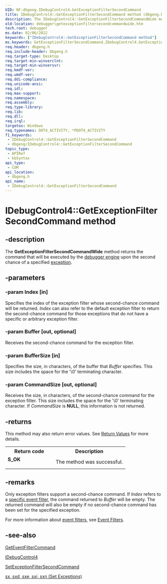 ```yaml
---
UID: NF:dbgeng.IDebugControl4.GetExceptionFilterSecondCommand
title: IDebugControl4::GetExceptionFilterSecondCommand method (dbgeng.h)
description: The IDebugControl4::GetExceptionFilterSecondCommandWide method returns the command that will be executed upon the second chance of an exception.
old-location: debugger\getexceptionfiltersecondcommandwide.htm
tech.root: debugger
ms.date: 02/06/2022
keywords: ["IDebugControl4::GetExceptionFilterSecondCommand method"]
ms.keywords: GetExceptionFilterSecondCommand,IDebugControl4.GetExceptionFilterSecondCommand, GetExceptionFilterSecondCommandWide method [Windows Debugging], GetExceptionFilterSecondCommandWide method [Windows Debugging], IDebugControl4 interface, IDebugControl4, IDebugControl4 interface [Windows Debugging], GetExceptionFilterSecondCommandWide method, IDebugControl4::GetExceptionFilterSecondCommand, IDebugControl4::GetExceptionFilterSecondCommandWide, dbgeng/IDebugControl4::GetExceptionFilterSecondCommandWide, debugger.getexceptionfiltersecondcommandwide
req.header: dbgeng.h
req.include-header: Dbgeng.h
req.target-type: Desktop
req.target-min-winverclnt: 
req.target-min-winversvr: 
req.kmdf-ver: 
req.umdf-ver: 
req.ddi-compliance: 
req.unicode-ansi: 
req.idl: 
req.max-support: 
req.namespace: 
req.assembly: 
req.type-library: 
req.lib: 
req.dll: 
req.irql: 
targetos: Windows
req.typenames: DOT4_ACTIVITY, *PDOT4_ACTIVITY
f1_keywords:
 - IDebugControl4::GetExceptionFilterSecondCommand
 - dbgeng/IDebugControl4::GetExceptionFilterSecondCommand
topic_type:
 - APIRef
 - kbSyntax
api_type:
 - COM
api_location:
 - dbgeng.h
api_name:
 - IDebugControl4::GetExceptionFilterSecondCommand
---
```


# IDebugControl4::GetExceptionFilterSecondCommand method


## -description

The <b>GetExceptionFilterSecondCommandWide</b>  method returns the command that will be executed by the <a href="/windows-hardware/drivers/debugger/introduction">debugger engine</a> upon the second chance of a specified <a href="/windows-hardware/drivers/">exception</a>.

## -parameters

### -param Index [in]


Specifies the index of the exception filter whose second-chance command will be returned.  <i>Index</i> can also refer to the default exception filter to return the second-chance command for those exceptions that do not have a specific or arbitrary exception filter.

### -param Buffer [out, optional]


Receives the second-chance command for the exception filter.

### -param BufferSize [in]


Specifies the size, in characters, of the buffer that <i>Buffer</i> specifies. This size includes the space for the '\0' terminating character.

### -param CommandSize [out, optional]


Receives the size, in characters, of the second-chance command for the exception filter. This size includes the space for the '\0' terminating character. If <i>CommandSize</i> is <b>NULL</b>, this information is not returned.

## -returns

This method may also return error values.  See <a href="/windows-hardware/drivers/debugger/hresult-values">Return Values</a> for more details.

<table>
<tr>
<th>Return code</th>
<th>Description</th>
</tr>
<tr>
<td width="40%">
<dl>
<dt><b>S_OK</b></dt>
</dl>
</td>
<td width="60%">
The method was successful.

</td>
</tr>
</table>

## -remarks

Only exception filters support a second-chance command.  If <i>Index</i> refers to a <a href="/windows-hardware/drivers/debugger/debug-filter-xxx">specific event filter</a>, the command returned to <i>Buffer</i> will be empty.  The returned command will also be empty if no second-chance command has been set for the specified exception.

For more information about <a href="/windows-hardware/drivers/debugger/event-filters">event filters</a>, see <a href="/windows-hardware/drivers/debugger/event-filters">Event Filters</a>.

## -see-also

<a href="/windows-hardware/drivers/ddi/dbgeng/nf-dbgeng-idebugcontrol3-geteventfiltercommand">GetEventFilterCommand</a>



<a href="/windows-hardware/drivers/ddi/dbgeng/nn-dbgeng-idebugcontrol4">IDebugControl4</a>



<a href="/windows-hardware/drivers/ddi/dbgeng/nf-dbgeng-idebugcontrol3-setexceptionfiltersecondcommand">SetExceptionFilterSecondCommand</a>



<a href="/windows-hardware/drivers/debugger/sx--sxd--sxe--sxi--sxn--sxr--sx---set-exceptions-">sx, sxd, sxe, sxi, sxn (Set Exceptions)</a>

